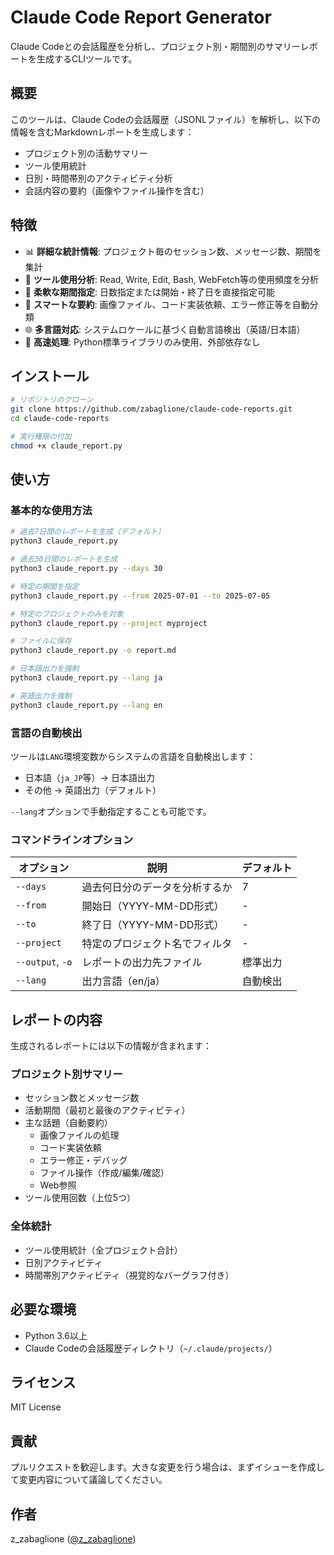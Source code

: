 # Claude Code Report Generator

Claude Codeとの会話履歴を分析し、プロジェクト別・期間別のサマリーレポートを生成するCLIツールです。

## 概要

このツールは、Claude Codeの会話履歴（JSONLファイル）を解析し、以下の情報を含むMarkdownレポートを生成します：

- プロジェクト別の活動サマリー
- ツール使用統計
- 日別・時間帯別のアクティビティ分析
- 会話内容の要約（画像やファイル操作を含む）

## 特徴

- 📊 **詳細な統計情報**: プロジェクト毎のセッション数、メッセージ数、期間を集計
- 🔧 **ツール使用分析**: Read, Write, Edit, Bash, WebFetch等の使用頻度を分析
- 📅 **柔軟な期間指定**: 日数指定または開始・終了日を直接指定可能
- 🎯 **スマートな要約**: 画像ファイル、コード実装依頼、エラー修正等を自動分類
- 🌐 **多言語対応**: システムロケールに基づく自動言語検出（英語/日本語）
- 🚀 **高速処理**: Python標準ライブラリのみ使用、外部依存なし

## インストール

```bash
# リポジトリのクローン
git clone https://github.com/zabaglione/claude-code-reports.git
cd claude-code-reports

# 実行権限の付加
chmod +x claude_report.py
```

## 使い方

### 基本的な使用方法

```bash
# 過去7日間のレポートを生成（デフォルト）
python3 claude_report.py

# 過去30日間のレポートを生成
python3 claude_report.py --days 30

# 特定の期間を指定
python3 claude_report.py --from 2025-07-01 --to 2025-07-05

# 特定のプロジェクトのみを対象
python3 claude_report.py --project myproject

# ファイルに保存
python3 claude_report.py -o report.md

# 日本語出力を強制
python3 claude_report.py --lang ja

# 英語出力を強制
python3 claude_report.py --lang en
```

### 言語の自動検出

ツールは`LANG`環境変数からシステムの言語を自動検出します：
- 日本語（`ja_JP`等）→ 日本語出力
- その他 → 英語出力（デフォルト）

`--lang`オプションで手動指定することも可能です。

### コマンドラインオプション

| オプション | 説明 | デフォルト |
|------------|------|------------|
| `--days` | 過去何日分のデータを分析するか | 7 |
| `--from` | 開始日（YYYY-MM-DD形式） | - |
| `--to` | 終了日（YYYY-MM-DD形式） | - |
| `--project` | 特定のプロジェクト名でフィルタ | - |
| `--output`, `-o` | レポートの出力先ファイル | 標準出力 |
| `--lang` | 出力言語（en/ja） | 自動検出 |

## レポートの内容

生成されるレポートには以下の情報が含まれます：

### プロジェクト別サマリー
- セッション数とメッセージ数
- 活動期間（最初と最後のアクティビティ）
- 主な話題（自動要約）
  - 画像ファイルの処理
  - コード実装依頼
  - エラー修正・デバッグ
  - ファイル操作（作成/編集/確認）
  - Web参照
- ツール使用回数（上位5つ）

### 全体統計
- ツール使用統計（全プロジェクト合計）
- 日別アクティビティ
- 時間帯別アクティビティ（視覚的なバーグラフ付き）

## 必要な環境

- Python 3.6以上
- Claude Codeの会話履歴ディレクトリ（`~/.claude/projects/`）

## ライセンス

MIT License

## 貢献

プルリクエストを歓迎します。大きな変更を行う場合は、まずイシューを作成して変更内容について議論してください。

## 作者

z_zabaglione ([@z_zabaglione](https://x.com/z_zabaglione))